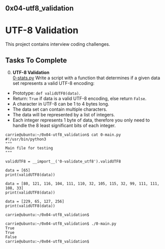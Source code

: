 ## 0x04-utf8_validation

# UTF-8 Validation

This project contains interview coding challenges.

## Tasks To Complete

0. **UTF-8 Validation**<br/>[0-stats.py](0-stats.py) 
Write a script with a function that determines if a given data set represents a valid UTF-8 encoding:
  + Prototype: `def validUTF8(data)`.
  + Return: `True` if data is a valid UTF-8 encoding, else return `False`.
  + A character in UTF-8 can be 1 to 4 bytes long.
  + The data set can contain multiple characters.
  + The data will be represented by a list of integers.
  + Each integer represents 1 byte of data, therefore you only need to handle the 8 least significant bits of each integer.

  ```
  carrie@ubuntu:~/0x04-utf8_validation$ cat 0-main.py
#!/usr/bin/python3
"""
Main file for testing
"""

validUTF8 = __import__('0-validate_utf8').validUTF8

data = [65]
print(validUTF8(data))

data = [80, 121, 116, 104, 111, 110, 32, 105, 115, 32, 99, 111, 111, 108, 33]
print(validUTF8(data))

data = [229, 65, 127, 256]
print(validUTF8(data))

carrie@ubuntu:~/0x04-utf8_validation$
```
```
carrie@ubuntu:~/0x04-utf8_validation$ ./0-main.py
True
True
False
carrie@ubuntu:~/0x04-utf8_validation$
```
